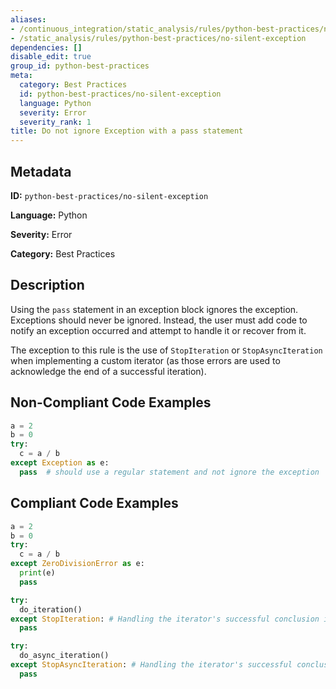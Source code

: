 ```yaml
---
aliases:
- /continuous_integration/static_analysis/rules/python-best-practices/no-silent-exception
- /static_analysis/rules/python-best-practices/no-silent-exception
dependencies: []
disable_edit: true
group_id: python-best-practices
meta:
  category: Best Practices
  id: python-best-practices/no-silent-exception
  language: Python
  severity: Error
  severity_rank: 1
title: Do not ignore Exception with a pass statement
---
```

<!--  SOURCED FROM https://github.com/DataDog/datadog-static-analyzer-rule-docs -->


## Metadata
**ID:** `python-best-practices/no-silent-exception`

**Language:** Python

**Severity:** Error

**Category:** Best Practices

## Description
Using the `pass` statement in an exception block ignores the exception. Exceptions should never be ignored. Instead, the user must add code to notify an exception occurred and attempt to handle it or recover from it.

The exception to this rule is the use of `StopIteration` or `StopAsyncIteration` when implementing a custom iterator (as those errors are used to acknowledge the end of a successful iteration).

## Non-Compliant Code Examples
```python
a = 2
b = 0
try:
  c = a / b
except Exception as e:
  pass  # should use a regular statement and not ignore the exception
```

## Compliant Code Examples
```python
a = 2
b = 0
try:
  c = a / b
except ZeroDivisionError as e:
  print(e)
  pass

try:
  do_iteration()
except StopIteration: # Handling the iterator's successful conclusion is OK
  pass

try:
  do_async_iteration()
except StopAsyncIteration: # Handling the iterator's successful conclusion is OK
  pass
```
